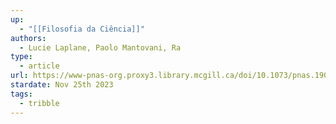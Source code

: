 ```yaml
---
up:
  - "[[Filosofia da Ciência]]"
authors:
  - Lucie Laplane, Paolo Mantovani, Ra
type:
  - article
url: https://www-pnas-org.proxy3.library.mcgill.ca/doi/10.1073/pnas.1900357116
stardate: Nov 25th 2023
tags:
  - tribble
---
```


